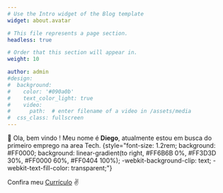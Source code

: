 ```yaml
---
# Use the Intro widget of the Blog template
widget: about.avatar

# This file represents a page section.
headless: true

# Order that this section will appear in.
weight: 10

author: admin
#design:
#  background:
#    color: '#090a0b'
#    text_color_light: true
#    video:
#      path:  # enter filename of a video in /assets/media
#  css_class: fullscreen
---
```


👋 Ola, bem vindo ! Meu nome é **Diego**, atualmente estou em busca do primeiro emprego na area Tech.
{style="font-size: 1.2rem; background: #FF0000; background: linear-gradient(to right, #FF6B6B 0%, #FF3D3D 30%, #FF0000 60%, #FF0404 100%); -webkit-background-clip: text; -webkit-text-fill-color: transparent;"}

Confira meu [Currículo](/about/) ✌
